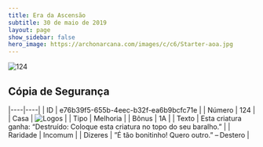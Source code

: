 ```yaml
---
title: Era da Ascensão
subtitle: 30 de maio de 2019
layout: page
show_sidebar: false
hero_image: https://archonarcana.com/images/c/c6/Starter-aoa.jpg
---
```


![124](https://cdn.keyforgegame.com/media/card_front/pt/435_124_8QW229M7J7J9_pt.png)

## Cópia de Segurança

|----|----|
| ID | e76b39f5-655b-4eec-b32f-ea6b9bcfc71e |
| Número | 124 |
| Casa | ![Logos](https://archonarcana.com/images/thumb/c/ce/Logos.png/22px-Logos.png "Logos") |
| Tipo | Melhoria |
| Bônus | 1A |
| Texto | Esta criatura ganha: “Destruído: Coloque esta criatura no topo do seu baralho.” |
| Raridade | Incomum |
| Dizeres | ”É tão bonitinho! Quero outro.” – Destero |

